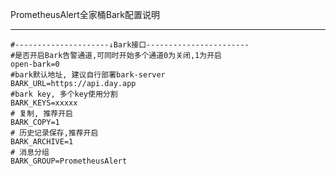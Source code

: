 PrometheusAlert全家桶Bark配置说明

-----------------

```
#---------------------↓Bark接口-----------------------
#是否开启Bark告警通道,可同时开始多个通道0为关闭,1为开启
open-bark=0
#bark默认地址, 建议自行部署bark-server
BARK_URL=https://api.day.app
#bark key, 多个key使用分割
BARK_KEYS=xxxxx
# 复制, 推荐开启
BARK_COPY=1
# 历史记录保存,推荐开启
BARK_ARCHIVE=1
# 消息分组
BARK_GROUP=PrometheusAlert
```
